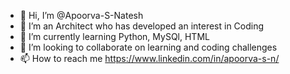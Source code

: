 - 👋 Hi, I’m @Apoorva-S-Natesh
- 👀 I’m an Architect who has developed an interest in Coding
- 🌱 I’m currently learning Python, MySQl, HTML
- 💞️ I’m looking to collaborate on learning and coding challenges
- 📫 How to reach me https://www.linkedin.com/in/apoorva-s-n/

<!---
Apoorva-S-Natesh/Apoorva-S-Natesh is a ✨ special ✨ repository because its `README.md` (this file) appears on your GitHub profile.
You can click the Preview link to take a look at your changes.
--->
